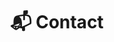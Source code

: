---
# An instance of the Contact widget.
# Documentation: https://sourcethemes.com/academic/docs/page-builder/
widget: contact

# This file represents a page section.
headless: true

# Order that this section appears on the page.
weight: 8

title: "📬 Contact"
subtitle:

content:
  email:
  contact_links:
    - icon: "twitter"
      icon_pack: svg
      name: "Follow us on Twitter"
      link: "https://twitter.com/fqmente"
    - icon: "instagram"
      icon_pack: svg
      name: "Follow us on Instagram"
      link: "https://www.instagram.com/fisiquimicamente/"
    - icon: "pinterest"
      icon_pack: svg
      name: "Follow us on Pinterest"
      link: "https://www.pinterest.es/fisiquimicamente/"
    - icon: telegram
      icon_pack: svg
      name: "Subscribe to the Telegram channel"
      link: "https://t.me/fisiquimicamente"
    - icon: whatsapp
      icon_pack: svg
      name: "Subscribe to the Whatsapp channel"
      link: "https://whatsapp.com/channel/0029VaCbtJCIt5s4EryJFG3f"
    - icon: "discord"
      icon_pack: svg
      name: "Join the Discord server"
      link: "https://discord.gg/kJqPqTJ"    

  # Automatically link email and phone or display as text?
  autolink: true
  
  # Email form provider
  form:
    provider: formspree
    formspree:
      id: mbjeavzq
  
design:
  columns: '1'
  background:
    # color: "#FFFFF8"

advanced:
  css_style: "padding-bottom: 0px;"	
---